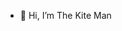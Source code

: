 - 👋 Hi, I’m The Kite Man

<!---
the-kite-man/the-kite-man is a ✨ special ✨ repository because its `README.md` (this file) appears on your GitHub profile.
You can click the Preview link to take a look at your changes.
--->
